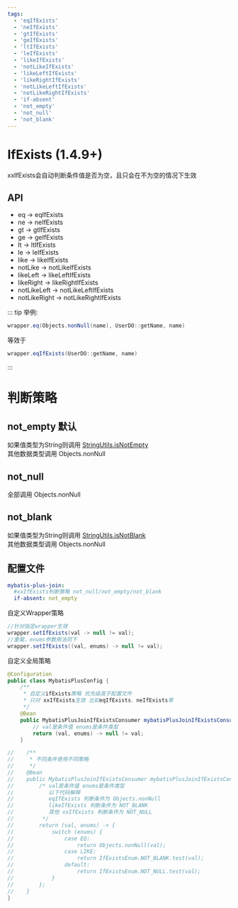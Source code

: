 ```yaml
---
tags:
  - 'eqIfExists'
  - 'neIfExists'
  - 'gtIfExists'
  - 'geIfExists'
  - 'ltIfExists'
  - 'leIfExists'
  - 'likeIfExists'
  - 'notLikeIfExists'
  - 'likeLeftIfExists'
  - 'likeRightIfExists'
  - 'notLikeLeftIfExists'
  - 'notLikeRightIfExists'
  - 'if-absent'
  - 'not_empty'
  - 'not_null'
  - 'not_blank'
---
```


# IfExists (1.4.9+)

xxIfExists会自动判断条件值是否为空，且只会在不为空的情况下生效

## API

* eq -> eqIfExists
* ne -> neIfExists
* gt -> gtIfExists
* ge -> geIfExists
* lt -> ltIfExists
* le -> leIfExists
* like -> likeIfExists
* notLike -> notLikeIfExists
* likeLeft -> likeLeftIfExists
* likeRight -> likeRightIfExists
* notLikeLeft -> notLikeLeftIfExists
* notLikeRight -> notLikeRightIfExists

::: tip 举例:
```java
wrapper.eq(Objects.nonNull(name), UserDO::getName, name)  
```
等效于
```java
wrapper.eqIfExists(UserDO::getName, name)  
```
:::

# 判断策略

## **not_empty** 默认  
  如果值类型为String则调用 [StringUtils.isNotEmpty](https://gitee.com/best_handsome/mybatis-plus-join/blob/master/mybatis-plus-join-core/src/main/java/com/github/yulichang/toolkit/MPJStringUtils.java#L107)  
  其他数据类型调用 Objects.nonNull

## **not_null**  
  全部调用 Objects.nonNull

## **not_blank**  
  如果值类型为String则调用 [StringUtils.isNotBlank](https://gitee.com/best_handsome/mybatis-plus-join/blob/master/mybatis-plus-join-core/src/main/java/com/github/yulichang/toolkit/MPJStringUtils.java#L99)  
  其他数据类型调用 Objects.nonNull  

## 配置文件

```yml
mybatis-plus-join:
  #xxIfExists判断策略 not_null/not_empty/not_blank
  if-absent: not_empty
```

自定义Wrapper策略

```java
//针对指定wrapper生效
wrapper.setIfExists(val -> null != val);
//重载，enums参数用法同下
wrapper.setIfExists((val, enums) -> null != val);
```

自定义全局策略

```java
@Configuration
public class MybatisPlusConfig {
    /**
     * 自定义ifExists策略 优先级高于配置文件
     * 只对 xxIfExists生效 比如eqIfExists、neIfExists等
     */
    @Bean
    public MybatisPlusJoinIfExistsConsumer mybatisPlusJoinIfExistsConsumer() {
        // val是条件值 enums是条件类型
        return (val, enums) -> null != val;
    }

//    /**
//     * 不同条件使用不同策略
//     */
//    @Bean
//    public MybatisPlusJoinIfExistsConsumer mybatisPlusJoinIfExistsConsumer() {
//        /* val是条件值 enums是条件类型
//           以下代码解释 
//           eqIfExists 判断条件为 Objects.nonNull
//           likeIfExists 判断条件为 NOT_BLANK
//           其他 xxIfExists 判断条件为 NOT_NULL
//         */
//        return (val, enums) -> {
//            switch (enums) {
//                case EQ:
//                    return Objects.nonNull(val);
//                case LIKE:
//                    return IfExistsEnum.NOT_BLANK.test(val);
//                default:
//                    return IfExistsEnum.NOT_NULL.test(val);
//            }
//        };
//    }
}
```